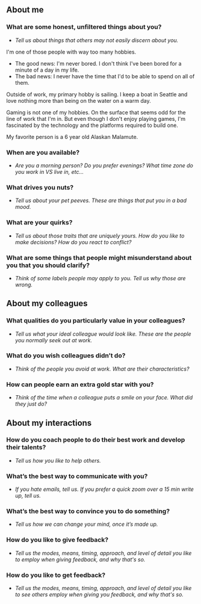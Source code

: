 
## About me

### What are some honest, unfiltered things about you?
* *Tell us about things that others may not easily discern about you.*

I'm one of those people with way too many hobbies.  
*  The good news: I'm never bored.  I don't think I've been bored for a minute of a day in my life.  
*  The bad news: I never have the time that I'd to be able to spend on all of them.
  
Outside of work, my primary hobby is sailing.  I keep a boat in Seattle and love nothing more than being on the water on a warm day.

Gaming is not one of my hobbies.  On the surface that seems odd for the line of work that I'm in.  But even though I don't enjoy playing games, I'm fascinated by the technology and the platforms required to build one.  

My favorite person is a 6 year old Alaskan Malamute.

### When are you available?
* *Are you a morning person? Do you prefer evenings? What time zone do you work in VS live in, etc...*

### What drives you nuts?
* *Tell us about your pet peeves. These are things that put you in a bad mood.*

### What are your quirks?
* *Tell us about those traits that are uniquely yours. How do you like to make decisions? How do you react to conflict?*

### What are some things that people might misunderstand about you that you should clarify?
* *Think of some labels people may apply to you. Tell us why those are wrong.*

## About my colleagues

### What qualities do you particularly value in your colleagues?
* *Tell us what your ideal colleague would look like. These are the people you normally seek out at work.*

### What do you wish colleagues didn’t do?
* *Think of the people you avoid at work. What are their characteristics?*

### How can people earn an extra gold star with you?
* *Think of the time when a colleague puts a smile on your face. What did they just do?*

## About my interactions

### How do you coach people to do their best work and develop their talents?
* *Tell us how you like to help others.*

### What’s the best way to communicate with you?
* *If you hate emails, tell us. If you prefer a quick zoom over a 15 min write up, tell us.*

### What’s the best way to convince you to do something?
* *Tell us how we can change your mind, once it’s made up.*

### How do you like to give feedback?
* *Tell us the modes, means, timing, approach, and level of detail you like to employ when giving feedback, and why that's so.*

### How do you like to get feedback?
* *Tell us the modes, means, timing, approach, and level of detail you like to see others employ when giving you feedback, and why that's so.*
